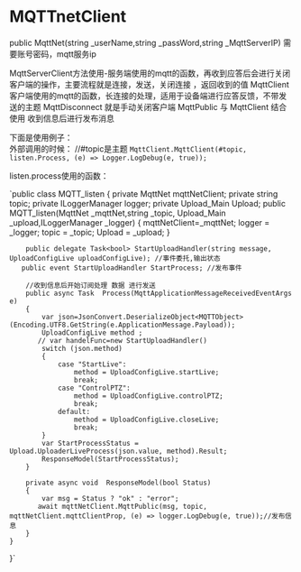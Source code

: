 # MQTTnetClient

   public MqttNet(string _userName,string _passWord,string _MqttServerIP) 需要账号密码，mqtt服务ip

   MqttServerClient方法使用-服务端使用的mqtt的函数，再收到应答后会进行关闭客户端的操作，主要流程就是连接，发送，关闭连接 ，返回收到的值
   MqttClient客户端使用的mqtt的函数，长连接的处理，适用于设备端进行应答反馈，不带发送的主题
   MqttDisconnect 就是手动关闭客户端
   MqttPublic 与 MqttClient 结合使用  收到信息后进行发布消息
   
  下面是使用例子：  
外部调用的时候：
//#topic是主题
  `MqttClient.MqttClient(#topic, listen.Process, (e) => Logger.LogDebug(e, true));`

listen.process使用的函数：

   `public class MQTT_listen
    {
        private MqttNet mqttNetClient;
        private string topic;
        private ILoggerManager logger;
        private Upload_Main Upload;
        public MQTT_listen(MqttNet _mqttNet,string _topic, Upload_Main _upload,ILoggerManager _logger) {
            mqttNetClient=_mqttNet;
            logger = _logger;
            topic = _topic;
            Upload = _upload;
        }

        public delegate Task<bool> StartUploadHandler(string message, UploadConfigLive uploadConfigLive); //事件委托,输出状态
       public event StartUploadHandler StartProcess; //发布事件

        //收到信息后开始订阅处理 数据 进行发送
        public async Task  Process(MqttApplicationMessageReceivedEventArgs e)
        {
            var json=JsonConvert.DeserializeObject<MQTTObject>(Encoding.UTF8.GetString(e.ApplicationMessage.Payload));
            UploadConfigLive method ;
           // var handelFunc=new StartUploadHandler()
            switch (json.method)
            {
                case "StartLive":
                    method = UploadConfigLive.startLive;
                    break;
                case "ControlPTZ":
                    method = UploadConfigLive.controlPTZ;
                    break;
                default:
                    method = UploadConfigLive.closeLive;
                    break;
            }
            var StartProcessStatus = Upload.UploaderLiveProcess(json.value, method).Result;
            ResponseModel(StartProcessStatus);
        }

        private async void  ResponseModel(bool Status)
        {
            var msg = Status ? "ok" : "error";
           await mqttNetClient.MqttPublic(msg, topic, mqttNetClient.mqttClientProp, (e) => logger.LogDebug(e, true));//发布信息
        }
    }
}`

